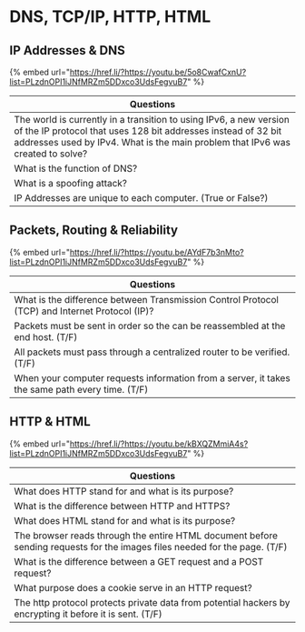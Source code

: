 # DNS, TCP/IP, HTTP, HTML

## IP Addresses & DNS

{% embed url="https://href.li/?https://youtu.be/5o8CwafCxnU?list=PLzdnOPI1iJNfMRZm5DDxco3UdsFegvuB7" %}

| Questions                                                                                                                                                                                                             |
| --------------------------------------------------------------------------------------------------------------------------------------------------------------------------------------------------------------------- |
| The world is currently in a transition to using IPv6, a new version of the IP protocol that uses 128 bit addresses instead of 32 bit addresses used by IPv4. What is the main problem that IPv6 was created to solve? |
| What is the function of DNS?                                                                                                                                                                                          |
| What is a spoofing attack?                                                                                                                                                                                            |
| IP Addresses are unique to each computer. (True or False?)                                                                                                                                                            |

## Packets, Routing & Reliability

{% embed url="https://href.li/?https://youtu.be/AYdF7b3nMto?list=PLzdnOPI1iJNfMRZm5DDxco3UdsFegvuB7" %}

| Questions                                                                                       |
| ----------------------------------------------------------------------------------------------- |
| What is the difference between Transmission Control Protocol (TCP) and Internet Protocol (IP)?  |
| Packets must be sent in order so the can be reassembled at the end host. (T/F)                  |
| All packets must pass through a centralized router to be verified. (T/F)                        |
| When your computer requests information from a server, it takes the same path every time. (T/F) |

## HTTP & HTML

{% embed url="https://href.li/?https://youtu.be/kBXQZMmiA4s?list=PLzdnOPI1iJNfMRZm5DDxco3UdsFegvuB7" %}

| Questions                                                                                                                  |
| -------------------------------------------------------------------------------------------------------------------------- |
| What does HTTP stand for and what is its purpose?                                                                          |
| What is the difference between HTTP and HTTPS?                                                                             |
| What does HTML stand for and what is its purpose?                                                                          |
| The browser reads through the entire HTML document before sending requests for the images files needed for the page. (T/F) |
| What is the difference between a GET request and a POST request?                                                           |
| What purpose does a cookie serve in an HTTP request?                                                                       |
| The http protocol protects private data from potential hackers by encrypting it before it is sent. (T/F)                   |
